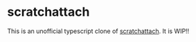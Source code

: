 # scratchattach

This is an unofficial typescript clone of [scratchattach](https://github.com/TimMcCool/scratchattach). It is WIP!!
